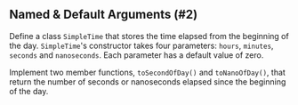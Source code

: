 ## Named &amp; Default Arguments (#2)

Define a class `SimpleTime` that stores the time elapsed from the beginning of
the day. `SimpleTime`'s constructor takes four parameters: `hours`, `minutes`,
`seconds` and `nanoseconds`. Each parameter has a default value of zero.

Implement two member functions, `toSecondOfDay()` and `toNanoOfDay()`, that
return the number of seconds or nanoseconds elapsed since the beginning of the
day.